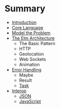 # Summary

* [Introduction](README.md)
* [Core Language](core_language.md)
* [Model the Problem](model_the_problem.md)
* [The Elm Architecture](architecture.md)
   * The Basic Pattern
   * HTTP
   * Geolocation
   * Web Sockets
   * Animation
* [Error Handling](error_handling.md)
   * Maybe
   * Result
   * [Task](task.md)
* [Interop](interop.md)
   * [JSON](json.md)
   * [JavaScript](javascript.md)

